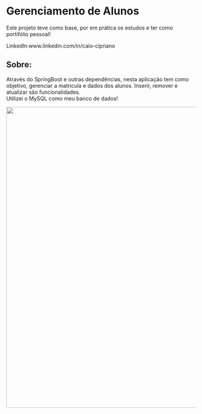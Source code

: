 # Gerenciamento de Alunos
Este projeto teve como base, por em prática os estudos e ter como portifólio pessoal!

<p>Linkedln:www.linkedin.com/in/caio-cipriano
<h2>Sobre:</h2>
<p>Através do SpringBoot e outras dependências, nesta aplicação tem como objetivo, gerenciar a matricula e dados dos alunos. Inserir, remover e atualizar são funcionalidades.<br>Utilizei o MySQL como meu banco de dados!</p>
<p align="center">
 <img width="800" src = "asstes/to_readme/index.gif">
<p>
